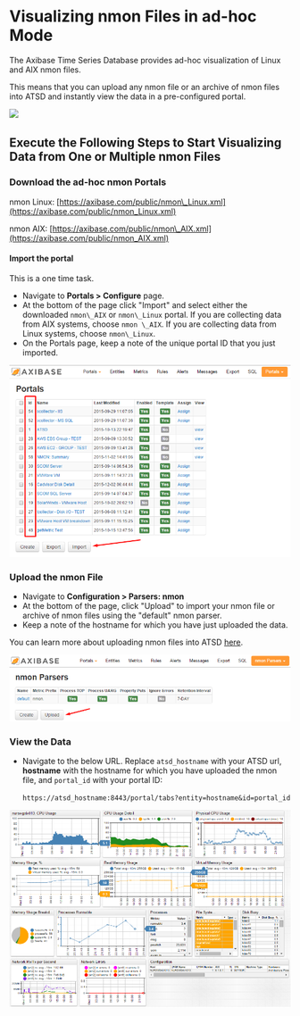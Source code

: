 # Visualizing nmon Files in ad-hoc Mode

The Axibase Time Series Database provides ad-hoc visualization of Linux and AIX nmon files.

This means that you can upload any nmon file or an archive of nmon files into ATSD and instantly view the data in a pre-configured portal.

![](resources/nmon_adhoc_process.gif)

## Execute the Following Steps to Start Visualizing Data from One or Multiple nmon Files

### Download the ad-hoc nmon Portals

nmon Linux:
[https://axibase.com/public/nmon\_Linux.xml](https://axibase.com/public/nmon_Linux.xml)

nmon AIX:
[https://axibase.com/public/nmon\_AIX.xml](https://axibase.com/public/nmon_AIX.xml)

#### Import the portal

This is a one time task.

* Navigate to **Portals > Configure** page.
* At the bottom of the page click "Import" and select either the downloaded `nmon\_AIX` or `nmon\_Linux` portal. If you are collecting data from AIX systems, choose `nmon \_AIX`. If you are collecting data from Linux systems, choose `nmon\_Linux`.
* On the Portals page, keep a note of the unique portal ID that you just imported.

![portals\_import](resources/portals_import.png)

### Upload the nmon File

* Navigate to **Configuration > Parsers: nmon**
* At the bottom of the page, click "Upload" to import your nmon file or archive of nmon files using the "default" nmon parser.
* Keep a note of the hostname for which you have just uploaded the data.

You can learn more about uploading nmon files into ATSD
[here](https://axibase.com/products/axibase-time-series-database/writing-data/nmon/file-upload/).

![](resources/nmon_upload1.png "nmon_upload")

### View the Data

* Navigate to the below URL. Replace `atsd_hostname` with your ATSD url, **hostname** with the hostname for which you have uploaded the nmon file, and `portal_id` with your portal ID:

    `https://atsd_hostname:8443/portal/tabs?entity=hostname&id=portal_id`

![](resources/AIX_nmon_portal1.png "AIX_nmon_portal")
